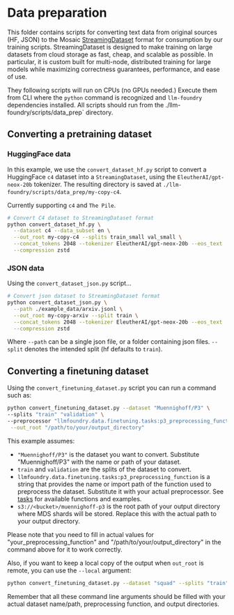 # Data preparation

This folder contains scripts for converting text data from original sources (HF, JSON) to the Mosaic [StreamingDataset](https://github.com/mosaicml/streaming) format for consumption by our training scripts. StreamingDataset is designed to make training on large datasets from cloud storage as fast, cheap, and scalable as possible. In particular, it is custom built for multi-node, distributed training for large models while maximizing correctness guarantees, performance, and ease of use.

They following scripts will run on CPUs (no GPUs needed.) Execute them from CLI where the `python` command is recognized and `llm-foundry` dependencies installed. All scripts should run from the ./llm-foundry/scripts/data_prep` directory.

## Converting a pretraining dataset
### HuggingFace data
In this example, we use the `convert_dataset_hf.py` script to convert a HuggingFace `c4` dataset into a `StreamingDataset`, using the `EleutherAI/gpt-neox-20b` tokenizer. The resulting directory is saved at `./llm-foundry/scripts/data_prep/my-copy-c4`.

Currently supporting `c4` and `The Pile`.

<!--pytest.mark.skip-->
```bash
# Convert C4 dataset to StreamingDataset format
python convert_dataset_hf.py \
  --dataset c4 --data_subset en \
  --out_root my-copy-c4 --splits train_small val_small \
  --concat_tokens 2048 --tokenizer EleutherAI/gpt-neox-20b --eos_text '<|endoftext|>' \
  --compression zstd
```
### JSON data

Using the `convert_dataset_json.py` script...

<!--pytest.mark.skip-->
```bash
# Convert json dataset to StreamingDataset format
python convert_dataset_json.py \
  --path ./example_data/arxiv.jsonl \
  --out_root my-copy-arxiv --split train \
  --concat_tokens 2048 --tokenizer EleutherAI/gpt-neox-20b --eos_text '<|endoftext|>' \
  --compression zstd
```

Where `--path` can be a single json file, or a folder containing json files. `--split` denotes the intended split (hf defaults to `train`).

## Converting a finetuning dataset
Using the `convert_finetuning_dataset.py` script you can run a command such as:
<!--pytest.mark.skip-->
```bash
python convert_finetuning_dataset.py --dataset "Muennighoff/P3" \
--splits "train" "validation" \
--preprocessor "llmfoundry.data.finetuning.tasks:p3_preprocessing_function"\
 --out_root "/path/to/your/output_directory"
```

This example assumes:

- `"Muennighoff/P3"` is the dataset you want to convert. Substitute "Muennighoff/P3" with the name or path of your dataset.
- `train` and `validation` are the splits of the dataset to convert.
- `llmfoundry.data.finetuning.tasks:p3_preprocessing_function` is a string that provides the name or import path of the function used to preprocess the dataset. Substitute it with your actual preprocessor. See [tasks](https://github.com/mosaicml/llm-foundry/blob/main/llmfoundry/data/finetuning/tasks.py) for available functions and examples.
- `s3://<bucket>/muennighoff-p3` is the root path of your output directory where MDS shards will be stored. Replace this with the actual path to your output directory.

Please note that you need to fill in actual values for "your_preprocessing_function" and "/path/to/your/output_directory" in the command above for it to work correctly.

Also, if you want to keep a local copy of the output when `out_root` is remote, you can use the `--local` argument:
<!--pytest.mark.skip-->
```bash
python convert_finetuning_dataset.py --dataset "squad" --splits "train" "validation" --preprocessor "your_preprocessing_function" --out_root "s3://your_bucket/output_directory" --local "/path/to/local/directory"
```

Remember that all these command line arguments should be filled with your actual dataset name/path, preprocessing function, and output directories.
